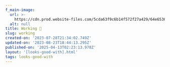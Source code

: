 ```yaml
---
f_main-image:
  url: >-
    https://cdn.prod.website-files.com/5cda63f9c6b14f572f27a429/64e6536a62be45c14f110912_IMG_4986.avif
  alt: null
title: Working 💼
slug: working
created-on: '2023-07-28T21:34:02.749Z'
updated-on: '2023-08-23T18:44:13.295Z'
published-on: '2025-04-13T02:23:13.978Z'
layout: '[looks-good-with].html'
tags: looks-good-with
---
```



